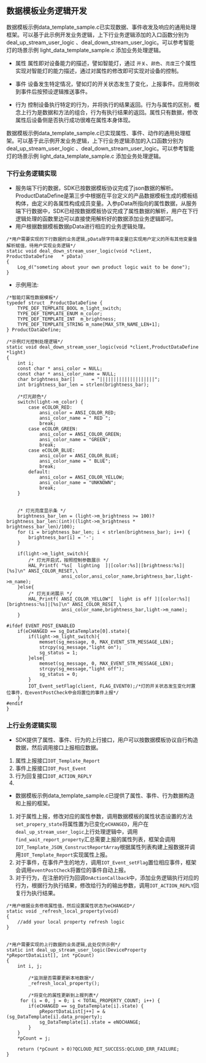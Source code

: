 ##  数据模板业务逻辑开发
数据模板示例data_template_sample.c已实现数据、事件收发及响应的通用处理框架。可以基于此示例开发业务逻辑，上下行业务逻辑添加的入口函数分别为 deal_up_stream_user_logic 、deal_down_stream_user_logic。可以参考智能灯的场景示例 light_data_template_sample.c 添加业务处理逻辑。

- 属性
  属性即对设备能力的描述，譬如智能灯，通过 `开关`、`颜色`、`亮度`三个属性实现对智能灯的能力描述，通过对属性的修改即可实现对设备的控制。

- 事件
 设备发生特定情况，譬如灯的开关状态发生了变化，上报事件。应用侧收到事件后按预设逻辑推送事件。
 
- 行为
  控制设备执行特定的行为，并将执行的结果返回。行为与属性的区别，概念上行为是数据和方法的组合，行为有执行结果的返回。属性只有数据，修改属性后设备侧是否执行成功很难在属性本身体现。

数据模板示例data_template_sample.c已实现属性、事件、动作的通用处理框架。可以基于此示例开发业务逻辑，上下行业务逻辑添加的入口函数分别为 deal_up_stream_user_logic 、deal_down_stream_user_logic。可以参考智能灯的场景示例 light_data_template_sample.c 添加业务处理逻辑。


### 下行业务逻辑实现
- 服务端下行的数据，SDK已按数据模板协议完成了json数据的解析。ProductDataDefine是第三步中根据在平台定义的产品数据模板生成的模板结构体，由定义的各属性构成成员变量。入参pData所指向的属性数据，从服务端下行数据中，SDK已经按数据模板协议完成了属性数据的解析，用户在下行逻辑处理的函数里边可以直接使用解析好的数据添加业务逻辑即可。
- 用户根据数据模板数据pData进行相应的业务逻辑处理。
```
/*用户需要实现的下行数据的业务逻辑,pData除字符串变量已实现用户定义的所有其他变量值解析赋值，待用户实现业务逻辑*/
static void deal_down_stream_user_logic(void *client, ProductDataDefine   * pData)
{
	Log_d("someting about your own product logic wait to be done");
}
```

- 示例用法:

```
/*智能灯属性数据模板*/
typedef struct _ProductDataDefine {
    TYPE_DEF_TEMPLATE_BOOL m_light_switch; 
    TYPE_DEF_TEMPLATE_ENUM m_color;
    TYPE_DEF_TEMPLATE_INT  m_brightness;
    TYPE_DEF_TEMPLATE_STRING m_name[MAX_STR_NAME_LEN+1];
} ProductDataDefine; 

/*示例灯光控制处理逻辑*/
static void deal_down_stream_user_logic(void *client,ProductDataDefine *light)
{
	int i;
    const char * ansi_color = NULL;
    const char * ansi_color_name = NULL;
    char brightness_bar[]      = "||||||||||||||||||||";
    int brightness_bar_len = strlen(brightness_bar);

	/*灯光颜色*/
	switch(light->m_color) {
	    case eCOLOR_RED:
	        ansi_color = ANSI_COLOR_RED;
	        ansi_color_name = " RED ";
	        break;
	    case eCOLOR_GREEN:
	        ansi_color = ANSI_COLOR_GREEN;
	        ansi_color_name = "GREEN";
	        break;
	    case eCOLOR_BLUE:
	        ansi_color = ANSI_COLOR_BLUE;
	        ansi_color_name = " BLUE";
	        break;
	    default:
	        ansi_color = ANSI_COLOR_YELLOW;
	        ansi_color_name = "UNKNOWN";
	        break;
	}


	/* 灯光亮度显示条 */		    
    brightness_bar_len = (light->m_brightness >= 100)?brightness_bar_len:(int)((light->m_brightness * brightness_bar_len)/100);
    for (i = brightness_bar_len; i < strlen(brightness_bar); i++) {
        brightness_bar[i] = '-';
    }

	if(light->m_light_switch){
        /* 灯光开启式，按照控制参数展示 */
		HAL_Printf( "%s[  lighting  ]|[color:%s]|[brightness:%s]|[%s]\n" ANSI_COLOR_RESET,\
					ansi_color,ansi_color_name,brightness_bar,light->m_name);
	}else{
		/* 灯光关闭展示 */
		HAL_Printf( ANSI_COLOR_YELLOW"[  light is off ]|[color:%s]|[brightness:%s]|[%s]\n" ANSI_COLOR_RESET,\
					ansi_color_name,brightness_bar,light->m_name);	
	}
	
#ifdef EVENT_POST_ENABLED 
	if(eCHANGED == sg_DataTemplate[0].state){
		if(light->m_light_switch){	
			memset(sg_message, 0, MAX_EVENT_STR_MESSAGE_LEN);
			strcpy(sg_message,"light on");
			sg_status = 1;
		}else{
			memset(sg_message, 0, MAX_EVENT_STR_MESSAGE_LEN);
			strcpy(sg_message,"light off");
			sg_status = 0;			
		}
		IOT_Event_setFlag(client, FLAG_EVENT0);/*灯的开关状态发生变化时置位事件，在eventPostCheck中会将置位的事件上报*/
	}
#endif	
}
```

###  上行业务逻辑实现

- SDK提供了属性、事件、行为的上行接口，用户可以按数据模板协议自行构造数据，然后调用接口上报相应数据。
 1. 属性上报接口`IOT_Template_Report`
 2. 事件上报接口`IOT_Post_Event`
 3. 行为回复接口`IOT_ACTION_REPLY`
 4. 
- 数据模板示例data_template_sample.c已提供了属性、事件、行为数据构造和上报的框架。
 1. 对于属性上报，修改对应的属性参数，调用数据模板的属性状态设置的方法`set_propery_state`将属性置为已变化`eCHANGED`，用户在`deal_up_stream_user_logic`上行处理逻辑中，调用`find_wait_report_property`汇总需要上报的属性列表，框架会调用`IOT_Template_JSON_ConstructReportArray`根据属性列表构建上报数据并调用`IOT_Template_Report`实现属性上报。
 2. 对于事件，在事件产生的地方，调用`IOT_Event_setFlag`置位相应事件，框架会调用`eventPostCheck`将置位的事件自动上报。
3. 对于行为，在注册的行为回调`OnActionCallback`中，添加业务逻辑执行对应的行为，根据行为执行结果，修改给行为的输出参数，调用`IOT_ACTION_REPLY`回复行为执行结果。

```
/*用户根据业务修改属性值，然后设置属性状态为eCHANGED*/
static void _refresh_local_property(void)
{
	//add your local property refresh logic
}


/*用户需要实现的上行数据的业务逻辑,此处仅供示例*/
static int deal_up_stream_user_logic(DeviceProperty *pReportDataList[], int *pCount)
{
	int i, j;
	
		/*监测是否需要更新本地数据*/
		_refresh_local_property(); 

		/*将变化的属性更新到上报列表*/
     for (i = 0, j = 0; i < TOTAL_PROPERTY_COUNT; i++) {       
        if(eCHANGED == sg_DataTemplate[i].state) {
            pReportDataList[j++] = &(sg_DataTemplate[i].data_property);
			sg_DataTemplate[i].state = eNOCHANGE;
        }
    }
	*pCount = j;

	return (*pCount > 0)?QCLOUD_RET_SUCCESS:QCLOUD_ERR_FAILURE;
}

```